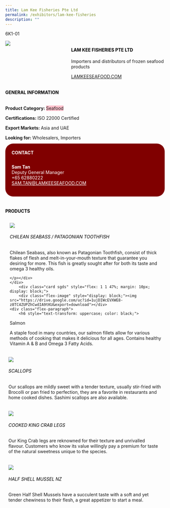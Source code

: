 ```yaml
---
title: Lam Kee Fisheries Pte Ltd
permalink: /exhibitors/lam-kee-fisheries
description: ""
---
```

<head>
	<div class="flex-paragraph">
		<!--hi there! this is a comment and will provide you with instructional guides-->
		<!--insert booth number here!-->
		<p style="text-transform: uppercase">6k1-01</p></div>
			<div class="flex-container" style="display: flex; flex-wrap: wrap;">
				<!--insert DOWNLOAD link of company logo between the " marks!-->
			<div class="card sgds" style="flex: 1 1 40%; display: block;"><img src="https://drive.google.com/uc?id=11TDSuWcN7-p-avFgrVBGcqGJO-vd73gy&export=download"></div>
	<div class="card-sgds" style="flex: 1 1 58%; display: block; margin-left: 3px">
		<h4 style="text-transform: uppercase; color: black;"><!--insert the exhibitor's name between the <b> tags here--><b>Lam Kee Fisheries Pte Ltd</b></h4><!--insert the exhibitor's description between the <p> tags here-->
		<p>Importers and distributors of frozen seafood products</p>
		<!--insert the exhibitor's website link, making sure there is "https:// www." present please. make sure the entire https link goes in between the " marks-->
		<p><a href="LAMKEESEAFOOD.COM" target="_blank"><!--insert the www website link here (no need for https)-->LAMKEESEAFOOD.COM</a></p>
	</div>
</div>
</head>

<body>
	<h4 style="text-transform: uppercase; color: black;"><b>General Information</b></h4>
		<div class="flex-container" style="display: flex; flex-wrap: wrap;">
			<div class="card sgds" style="flex: 1 1 65%; display: block; align-self: stretch">
			<div class="flex-paragraph">
			<p><b>Product Category: </b><span style=" background-color: pink; border-radius: 10 px;"><!--insert the exhibitor's pdt cat between the <p> tags here-->Seafood</span></p> 
				<p><b>Certifications: </b><!--insert all the exhibitor's certifications between the </b> and </p> here-->ISO 22000 Certified</p>
			<p><b>Export Markets: </b><!--insert all the exhibitor's export markets between the </b> and </p> here-->Asia and UAE</p>
			<p style="margin-bottom: 10px;"><b>Looking for: </b><!--insert all the exhibitor's potential business partners between the </b> and </p> here-->Wholesalers, Importers</p>
			</div>
		</div>
		<div class="card sgds" style="flex: 1 1 35%; padding: 10px; display: block; background-color: maroon; border-radius: 25px; align-self: center;">
		<h4 style="color: white; margin-top: 10px; margin-left: 10px;">CONTACT</h4>
		<div class="flex-paragraph">
			<!--replace with exhibitor's: -->
			<p style="padding: 10px; color: white;"><b><!-- POC name-->Sam Tan</b><br><!-- designation-->Deputy General Manager<br><!--contact number-->+65 62880222<br><!-- for linking purposes, insert their email after "mailto:"...--><a href="mailto:SAM.TAN@LAMKEESEAFOOD.COM" style="color: white;"><!--...and also include the display email before </a> here-->SAM.TAN@LAMKEESEAFOOD.COM</a></p>
		</div>
			</div>
		</div>
	<br>
		<h4 style="text-transform: uppercase; color: black;"><b>products</b></h4>
<div style="display: flex; flex-wrap: wrap;">
  <div class="card sgds" style="flex: 1 1 47%; margin: 10px; display: block;"><!--insert the exhibitor's DOWNLOAD image for product between the " marks here-->
	<div class="flex-image" style="display: block;"><img src="https://drive.google.com/uc?id=1duIuODt06ileeZpDQ1TnvVFHKwg9FRXi&export=download"></div>
	<div class="flex-paragraph">
		<h6 style="text-transform: uppercase; color: black;"><!--insert product name before </h6> and product description after <p>-->CHILEAN SEABASS / PATAGONIAN TOOTHFISH</h6>
		<p>Chilean Seabass, also known as Patagonian Toothfish, consist of thick flakes of flesh and melt-in-your-mouth texture that guarantee you desiring for more. This fish is greatly sought after for both its taste and omega 3 healthy oils.

	</p></div>
	</div>
		<div class="card sgds" style="flex: 1 1 47%; margin: 10px; display: block;">
		<div class="flex-image" style="display: block;"><img src="https://drive.google.com/uc?id=1ujDIWcEVXWE8-z8TC4ZUPZhCwdIA9tKU&export=download"></div>
	<div class="flex-paragraph">
		<h6 style="text-transform: uppercase; color: black;">  
Salmon</h6>
		<p>A staple food in many countries, our salmon fillets allow for various methods of cooking that makes it delicious for all ages. Contains healthy Vitamin A & B and Omega 3 Fatty Acids.

</p></div>
	</div>
		<div class="card sgds" style="flex: 1 1 47%; margin: 10px; display: block;">
		<div class="flex-image" style="display: block;"><img src="https://drive.google.com/uc?id=11xKGTE8PDzI1RBE1Cfgd21-kxKaju3Sh&export=download"></div>
	<div class="flex-paragraph">
		<h6 style="text-transform: uppercase; color: black;">Scallops</h6>
		<p>Our scallops are mildly sweet with a tender texture, usually stir-fried with Brocolli or pan fried to perfection, they are a favorite in restaurants and home cooked dishes. Sashimi scallops are also available.

</p></div>
		</div>
		<div class="card sgds" style="flex: 1 1 47%; margin: 10px; display: block;">
		<div class="flex-image" style="display: block;"><img src="https://drive.google.com/uc?id=1QbIieZaur1_t55nDuQAXRP7E21SsdEai&export=download"></div>
	<div class="flex-paragraph">
		<h6 style="text-transform: uppercase; color: black;">Cooked King Crab Legs</h6>
		<p>Our King Crab legs are reknowned for their texture and unrivalled flavour. Customers who know its value willingly pay a premium for taste of the natural sweetness unique to the species.</p></div>
	</div>
		<div class="card sgds" style="flex: 1 1 47%; margin: 10px; display: block;">
		<div class="flex-image" style="display: block;"><img src="https://drive.google.com/uc?id=1V7tyBm8pS9bJJnmKAV6BOS3kw-n6a2yB&export=download"></div>
	<div class="flex-paragraph">
		<h6 style="text-transform: uppercase; color: black;">Half Shell Mussel NZ</h6>
		<p>Green Half Shell Mussels have a succulent taste with a soft and yet tender chewiness to their flesh, a great appetizer to start a meal.</p></div>
	</div>
	<!--don't delete these 2 tags. double check how the layout looks on the right too and lemme know if there are any problems! thank u so much for ur hardwork!-->
	</div>
</body>